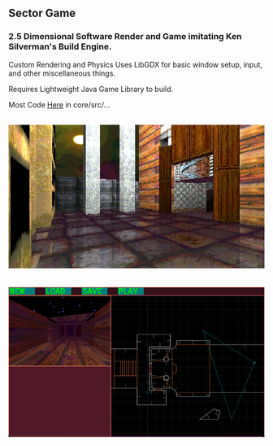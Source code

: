 ## Sector Game

### 2.5 Dimensional Software Render and Game imitating Ken Silverman's Build Engine.

Custom Rendering and Physics
Uses LibGDX for basic window setup, input, and other miscellaneous things.

Requires Lightweight Java Game Library to build.

<div>Most Code <a href="https://github.com/seanconnor10/diSector/tree/main/core/src/com/disector">Here</a> in core/src/...</div>

<br>

<p>
  <img src="documents/readme-screenshots/sector_game_screenshot.jpg" width="800" title="Screenshot">
  <br><br><br>
  <img src="documents/readme-screenshots/editor_screen.png" width="800" title="Editor Screenshot">
</p>
